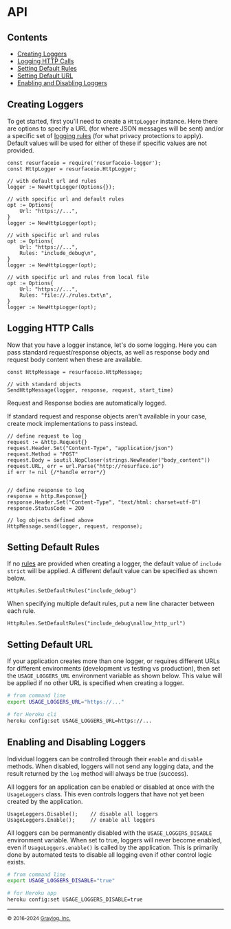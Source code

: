 # API

## Contents

<ul>
<li><a href="#creating_loggers">Creating Loggers</a></li>
<li><a href="#logging_http">Logging HTTP Calls</a></li>
<li><a href="#setting_default_rules">Setting Default Rules</a></li>
<li><a href="#setting_default_url">Setting Default URL</a></li>
<li><a href="#enabling_and_disabling_loggers">Enabling and Disabling Loggers</a></li>
</ul>

<a name="creating_loggers"/>

## Creating Loggers

To get started, first you'll need to create a `HttpLogger` instance. Here there are options to specify a URL (for where JSON
messages will be sent) and/or a specific set of <a href="https://resurface.io/rules.html">logging rules</a> (for what privacy
protections to apply). Default values will be used for either of these if specific values are not provided.

```golang
const resurfaceio = require('resurfaceio-logger');
const HttpLogger = resurfaceio.HttpLogger;

// with default url and rules
logger := NewHttpLogger(Options{});

// with specific url and default rules
opt := Options{
    Url: "https://...",
}
logger := NewHttpLogger(opt);

// with specific url and rules
opt := Options{
    Url: "https://...",
    Rules: "include_debug\n",
}
logger := NewHttpLogger(opt);

// with specific url and rules from local file
opt := Options{
    Url: "https://...",
    Rules: "file://./rules.txt\n",
}
logger := NewHttpLogger(opt);
```

<a name="logging_http"/>

## Logging HTTP Calls

Now that you have a logger instance, let's do some logging. Here you can pass standard request/response objects, as well
as response body and request body content when these are available.

```golang
const HttpMessage = resurfaceio.HttpMessage;

// with standard objects
SendHttpMessage(logger, response, request, start_time)
```

Request and Response bodies are automatically logged.

If standard request and response objects aren't available in your case, create mock implementations to pass instead.

```golang
// define request to log
request := &http.Request{}
request.Header.Set("Content-Type", "application/json")
request.Method = "POST"
request.Body = ioutil.NopCloser(strings.NewReader("body_content"))
request.URL, err = url.Parse("http://resurface.io")
if err != nil {/*handle error*/}


// define response to log
response = http.Response{}
response.Header.Set("Content-Type", "text/html: charset=utf-8")
response.StatusCode = 200

// log objects defined above
HttpMessage.send(logger, request, response);
```

<a name="setting_default_rules"/>

## Setting Default Rules

If no <a href="https://resurface.io/rules.html">rules</a> are provided when creating a logger, the default value of
`include strict` will be applied. A different default value can be specified as shown below.

```golang
HttpRules.SetDefaultRules("include_debug")
```

When specifying multiple default rules, put a new line character between each rule.

```golang
HttpRules.SetDefaultRules("include_debug\nallow_http_url")
```

<a name="setting_default_url"/>

## Setting Default URL

If your application creates more than one logger, or requires different URLs for different environments (development vs
testing vs production), then set the `USAGE_LOGGERS_URL` environment variable as shown below. This value will be applied if no
other URL is specified when creating a logger.

```bash
# from command line
export USAGE_LOGGERS_URL="https://..."

# for Heroku cli
heroku config:set USAGE_LOGGERS_URL=https://...
```

<a name="enabling_and_disabling_loggers"/>

## Enabling and Disabling Loggers

Individual loggers can be controlled through their `enable` and `disable` methods. When disabled, loggers will
not send any logging data, and the result returned by the `log` method will always be true (success).

All loggers for an application can be enabled or disabled at once with the `UsageLoggers` class. This even controls
loggers that have not yet been created by the application.

```golang
UsageLoggers.Disable();    // disable all loggers
UsageLoggers.Enable();     // enable all loggers
```

All loggers can be permanently disabled with the `USAGE_LOGGERS_DISABLE` environment variable. When set to true,
loggers will never become enabled, even if `UsageLoggers.enable()` is called by the application. This is primarily
done by automated tests to disable all logging even if other control logic exists.

```bash
# from command line
export USAGE_LOGGERS_DISABLE="true"

# for Heroku app
heroku config:set USAGE_LOGGERS_DISABLE=true
```

---

<small>&copy; 2016-2024 <a href="https://resurface.io">Graylog, Inc.</a></small>
